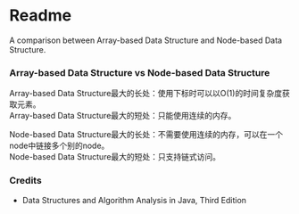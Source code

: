 # Readme
A comparison between Array-based Data Structure and Node-based Data Structure.

### Array-based Data Structure vs Node-based Data Structure

Array-based Data Structure最大的长处：使用下标时可以以O(1)的时间复杂度获取元素。<br />
Array-based Data Structure最大的短处：只能使用连续的内存。

Node-based Data Structure最大的长处：不需要使用连续的内存，可以在一个node中链接多个别的node。<br />
Node-based Data Structure最大的短处：只支持链式访问。

### Credits
- Data Structures and Algorithm Analysis in Java, Third Edition
